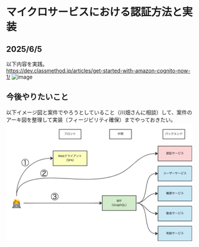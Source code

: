 # マイクロサービスにおける認証方法と実装
## 2025/6/5
以下内容を実践。  
https://dev.classmethod.jp/articles/get-started-with-amazon-cognito-now-1/
![image](https://github.com/user-attachments/assets/babe42a7-8303-4373-9173-c3c3af176612)

## 今後やりたいこと
以下イメージ図と案件でやろうとしていること（川畑さんに相談）して、案件のアーキ図を整理して実装（フィージビリティ確保）までやっておきたい。
![image.png](image.png)
